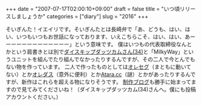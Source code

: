 +++
date = "2007-07-17T02:00:10+09:00"
draft = false
title = "いつ頃リリースしましょうか"
categories = ["diary"]
slug = "2016"
+++

そいぎんた！イエイリです。そいぎんたとは長崎弁で「あ、どうも、はい、はい、いつもいつもお世話になっております、いえこちらこそ、はい、はい、あーーーーーーーーーーーーー」という意味です。
僕はいつもの代表取締役なんとかという肩書きとは別で<a href="http://daiskip.com" target="_blank">ダイスキップダッツカムさん(34)</a>と「MilkyWay」というユニットを組んでたり組んでなかったりするんですが、その二人で今とんでもない物を作っています。
二人で作ったものとしては<a href="http://oreseg.com" target="_blank">オレセグ</a>（まともに動いてない）とか<a href="http://oredas.com" target="_blank">オレダス</a>（意外に便利）とか<a href="http://atara.cc" target="_blank">Atara.cc</a>（謎）とかがあったりするんですが、新作はこれらを超える物になりそうです。
<a href="http://daiskip.jugem.cc/" target="_blank">
制作ブログ</a>も勝手に始まってますので見てみてくださいね！（ダイスキップダッツカム(34)さんへ。僕にも投稿アカウントください。）
